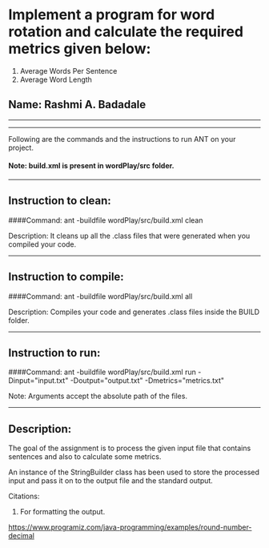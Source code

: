 # Implement a program for word rotation and calculate the required metrics given below:
 1. Average Words Per Sentence
 2. Average Word Length
 
## Name: Rashmi A. Badadale

-----------------------------------------------------------------------
-----------------------------------------------------------------------


Following are the commands and the instructions to run ANT on your project.
#### Note: build.xml is present in wordPlay/src folder.

-----------------------------------------------------------------------
## Instruction to clean:

####Command: ant -buildfile wordPlay/src/build.xml clean

Description: It cleans up all the .class files that were generated when you
compiled your code.

-----------------------------------------------------------------------
## Instruction to compile:

####Command: ant -buildfile wordPlay/src/build.xml all

Description: Compiles your code and generates .class files inside the BUILD folder.

-----------------------------------------------------------------------
## Instruction to run:

####Command: ant -buildfile wordPlay/src/build.xml run -Dinput="input.txt" -Doutput="output.txt" -Dmetrics="metrics.txt"

Note: Arguments accept the absolute path of the files.


-----------------------------------------------------------------------
## Description:

The goal of the assignment is to process the given input file that contains sentences and also to calculate some metrics. 

An instance of the StringBuilder class has been used to store the processed input and pass it on to the output file and the standard output.

Citations: 
 1. For formatting the output. 
 
https://www.programiz.com/java-programming/examples/round-number-decimal 

